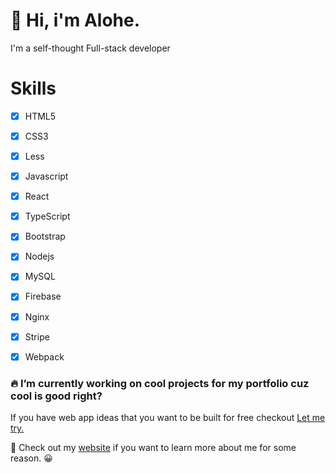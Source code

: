 # :wave: Hi, i'm Alohe. 
I'm a self-thought Full-stack developer

# Skills
- [x] HTML5
- [x] CSS3
- [x] Less
- [x] Javascript
- [x] React
- [x] TypeScript
- [x] Bootstrap
- [x] Nodejs
- [x] MySQL
- [x] Firebase
- [x] Nginx
- [x] Stripe
- [x] Webpack


### :fire: I’m currently working on cool projects for my portfolio cuz cool is good right?
If you have web app ideas that you want to be built for free checkout [Let me try.](https://letmetry.octos.me/) 

:telescope: Check out my [website](https://alemalohe.github.io) if you want to learn more about me for some reason. :grinning:


<!--
**alemalohe/alemalohe** is a ✨ _special_ ✨ repository because its `README.md` (this file) appears on your GitHub profile.
Here are some ideas to get you started:
- 🔭 I’m currently working on ...
- 🌱 I’m currently learning ...
- 👯 I’m looking to collaborate on ...
- 🤔 I’m looking for help with ...
- 💬 Ask me about ...
- 📫 How to reach me: ...
- 😄 Pronouns: ...
- ⚡ Fun fact: ...
-->
